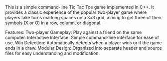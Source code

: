 This is a simple command-line Tic Tac Toe game implemented in C++. It provides a classic experience of the popular two-player game where players take turns marking spaces on a 3x3 grid, aiming to get three of their symbols (X or O) in a row, column, or diagonal.

Features:
Two-player Gameplay: Play against a friend on the same computer.
Interactive Interface: Simple command-line interface for ease of use.
Win Detection: Automatically detects when a player wins or if the game ends in a draw.
Modular Design: Organized into separate header and source files for easy understanding and modification.
